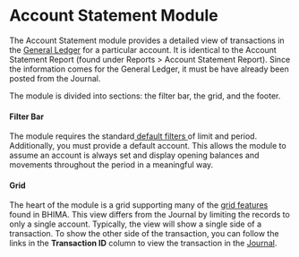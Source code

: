 # Account Statement Module

The Account Statement module provides a detailed view of transactions in the [General Ledger](/general-ledger.md) for a particular account.  It is identical to the Account Statement Report \(found under Reports &gt; Account Statement Report\).  Since the information comes for the General Ledger, it must be have already been posted from the Journal.

The module is divided into sections: the filter bar, the grid, and the footer.

#### Filter Bar

The module requires the standard[ default filters ](/grid-features.md)of limit and period.  Additionally, you must provide a default account.  This allows the module to assume an account is always set and display opening balances and movements throughout the period in a meaningful way.

#### Grid

The heart of the module is a grid supporting many of the [grid features](/grid-features.md) found in BHIMA.  This view differs from the Journal by limiting the records to only a single account.  Typically, the view will show a single side of a transaction.  To show the other side of the transaction, you can follow the links in the **Transaction ID** column to view the transaction in the [Journal](/journal-module.md).


